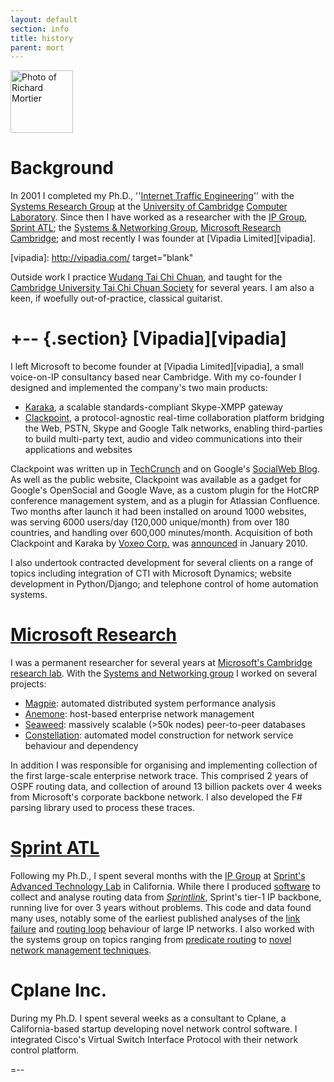 ```yaml
---
layout: default
section: info
title: history
parent: mort
---
```


<img class='inset right' 
     src='{{site.baseurl}}img/mort-hiding.png' 
     title='Richard Mortier' 
     alt='Photo of Richard Mortier' height='100px' />

Background
==========

In 2001 I completed my Ph.D., ''[Internet Traffic Engineering][phd]''
with the [Systems Research Group][srg] at the [University of
Cambridge][ucam] [Computer Laboratory][cucl].  Since then I have
worked as a researcher with the [IP Group][ipgroup], [Sprint
ATL][atl]; the [Systems &amp; Networking Group][camsys], [Microsoft
Research Cambridge][msrc]; and most recently I was founder at [Vipadia
Limited][vipadia].

[phd]: http://www.cl.cam.ac.uk/techreports/UCAM-CL-TR-532.pdf
[srg]: http://www.cl.cam.ac.uk/research/srg/netos/
[ucam]: http://www.cam.ac.uk/
[cucl]: http://www.cl.cam.ac.uk/
[ipgroup]: http://www.sprintlabs.com/ipgroup.html
[atl]: http://www.sprintlabs.com/
[camsys]: http://research.microsoft.com/en-us/groups/camsys/default.aspx
[msrc]: http://research.microsoft.com/en-us/labs/cambridge/default.aspx
[vipadia]: http://vipadia.com/ target="blank"

Outside work I practice [Wudang Tai Chi Chuan][wudang], and taught for
the [Cambridge University Tai Chi Chuan Society][cutccs] for several
years.  I am also a keen, if woefully out-of-practice, classical
guitarist.

[wudang]: http://www.taichichuan.co.uk/
[cutccs]: http://www.srcf.ucam.org/cutccs/

+-- {.section}
[Vipadia][vipadia]
=======

I left Microsoft to become founder at [Vipadia Limited][vipadia], a
small voice-on-IP consultancy based near Cambridge.  With my
co-founder I designed and implemented the company's two main products:

- [Karaka][], a scalable standards-compliant Skype-XMPP gateway
- [Clackpoint][], a protocol-agnostic real-time collaboration platform
  bridging the Web, PSTN, Skype and Google Talk networks, enabling
  third-parties to build multi-party text, audio and video
  communications into their applications and websites

Clackpoint was written up in [TechCrunch][] and on Google's [SocialWeb
Blog][socialweb].  As well as the public website, Clackpoint was
available as a gadget for Google's OpenSocial and Google Wave, as a
custom plugin for the HotCRP conference management system, and as a
plugin for Atlassian Confluence.  Two months after launch it had been
installed on around 1000 websites, was serving 6000 users/day (120,000
unique/month) from over 180 countries, and handling over 600,000
minutes/month.  Acquisition of both Clackpoint and Karaka by [Voxeo
Corp.][voxeo] was [announced][] in January 2010.

[Clackpoint]: http://clackpoint.com/
[Karaka]: http://code.google.com/p/karaka/
[voxeo]: http://voxeo.com/
[announced]: http://www.voxeo.com/clackpointfaq/
[TechCrunch]: http://techcrunch.com/2009/06/30/clackpoint-brings-voice-document-sharing-to-google-friend-connect/
[socialweb]: http://googlesocialweb.blogspot.com/2009/06/introducing-clackpoint-gadget.html

I also undertook contracted development for several clients on a range
of topics including integration of CTI with Microsoft Dynamics;
website development in Python/Django; and telephone control of home
automation systems.


[Microsoft Research][msrc]
==================

I was a permanent researcher for several years at [Microsoft's
Cambridge research lab][msrc].  With the [Systems and Networking
group][camsys] I worked on several projects:
- [Magpie][]: automated distributed system performance analysis
- [Anemone][]: host-based enterprise network management
- [Seaweed][]: massively scalable (&gt;50k nodes) peer-to-peer databases
- [Constellation][]: automated model construction for network service
  behaviour and dependency

[Magpie]: http://research.microsoft.com/en-us/projects/magpie/
[Anemone]: http://research.microsoft.com/en-us/projects/anemone/
[Seaweed]: http://research.microsoft.com/en-us/projects/seaweed/
[Constellation]: http://research.microsoft.com/en-us/projects/constellation/

In addition I was responsible for organising and implementing
collection of the first large-scale enterprise network trace.  This
comprised 2 years of OSPF routing data, and collection of around 13
billion packets over 4 weeks from Microsoft's corporate backbone
network.  I also developed the F# parsing library used to process
these traces.


[Sprint ATL][atl]
==========

Following my Ph.D., I spent several months with the [IP
Group][ipgroup] at [Sprint's Advanced Technology Lab][atl] in
California.  While there I produced [software][pyrt] to collect and
analyse routing data from _[Sprintlink][sprintlink]_, Sprint's tier-1 IP backbone,
running live for over 3 years without problems.  This code and data
found many uses, notably some of the earliest published analyses of
the [link failure][linkfail] and [routing loop][loops] behaviour of
large IP networks.  I also worked with the systems group on topics
ranging from [predicate routing][predrt] to [novel network management
techniques][infospect].

[pyrt]: http://research.sprintlabs.com/pyrt/
[predrt]: http://doi.acm.org/10.1145/774763.774773
[infospect]: http://doi.acm.org/10.1145/1133373.1133379
[linkfail]: http://doi.acm.org/10.1145/637201.637238
[loops]: http://doi.acm.org/10.1145/637201.637217
[sprintlink]: http://www.sprint.net/


Cplane Inc.
===========

During my Ph.D. I spent several weeks as a consultant to Cplane, a
California-based startup developing novel network control software.  I
integrated Cisco's Virtual Switch Interface Protocol with their
network control platform.  

=--
